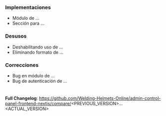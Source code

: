 ### Implementaciones

- Módulo de ...
- Sección para ...

### Desusos

- Deshabilitando uso de ...
- Eliminando formato de ...

### Correcciones

- Bug en módulo de ...
- Bug de autenticación de ...

#

**Full Changelog**: https://github.com/Welding-Helmets-Online/admin-control-panel-frontend-nextjs/compare/<PREVIOUS_VERSION>...<ACTUAL_VERSION>